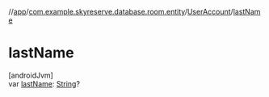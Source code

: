 //[app](../../../index.md)/[com.example.skyreserve.database.room.entity](../index.md)/[UserAccount](index.md)/[lastName](last-name.md)

# lastName

[androidJvm]\
var [lastName](last-name.md): [String](https://kotlinlang.org/api/latest/jvm/stdlib/kotlin/-string/index.html)?

